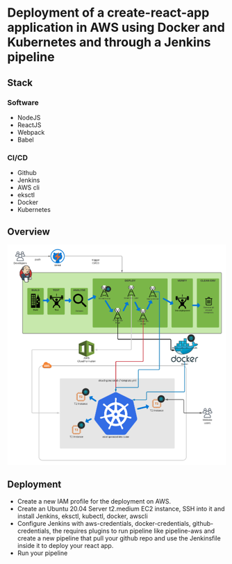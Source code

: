 # Deployment of a create-react-app application in AWS using Docker and Kubernetes and through a Jenkins pipeline

## Stack

### Software

- NodeJS
- ReactJS
- Webpack
- Babel

### CI/CD

- Github
- Jenkins
- AWS cli
- eksctl
- Docker
- Kubernetes

## Overview

![Overview](./assets/aws-k8s-react-app.png)

## Deployment

- Create a new IAM profile for the deployment on AWS.
- Create an Ubuntu 20.04 Server t2.medium EC2 instance, SSH into it and install Jenkins, eksctl, kubectl, docker, awscli
- Configure Jenkins with aws-credentials, docker-credentials, github-credentials, the requires plugins to run pipeline like pipeline-aws and create a new pipeline that pull your github repo and use the Jenkinsfile inside it to deploy your react app.
- Run your pipeline


